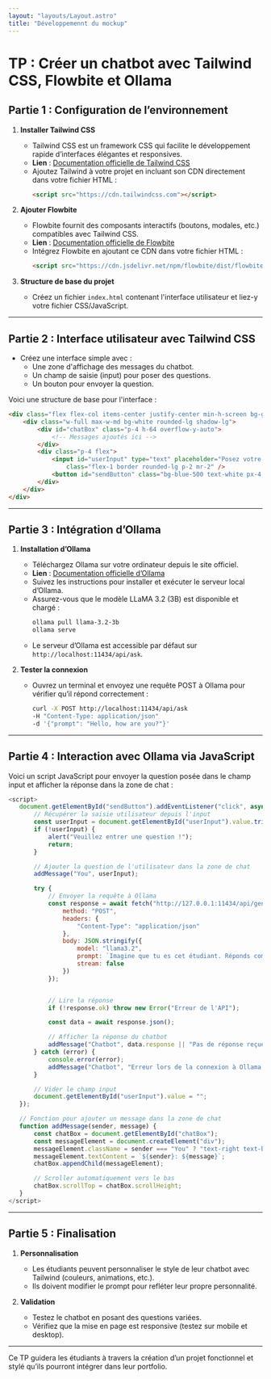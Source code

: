 ```yaml
---
layout: "layouts/Layout.astro"
title: "Développemennt du mockup"
---
```


# TP : Créer un chatbot avec Tailwind CSS, Flowbite et Ollama

## Partie 1 : Configuration de l’environnement

1. **Installer Tailwind CSS**
   - Tailwind CSS est un framework CSS qui facilite le développement rapide d’interfaces élégantes et responsives.
   - **Lien** : [Documentation officielle de Tailwind CSS](https://tailwindcss.com/docs/installation)
   - Ajoutez Tailwind à votre projet en incluant son CDN directement dans votre fichier HTML :
     ```html
     <script src="https://cdn.tailwindcss.com"></script>
     ```

2. **Ajouter Flowbite**
   - Flowbite fournit des composants interactifs (boutons, modales, etc.) compatibles avec Tailwind CSS.
   - **Lien** : [Documentation officielle de Flowbite](https://flowbite.com/docs/getting-started/introduction/)
   - Intégrez Flowbite en ajoutant ce CDN dans votre fichier HTML :
     ```html
     <script src="https://cdn.jsdelivr.net/npm/flowbite/dist/flowbite.min.js"></script>
     ```

3. **Structure de base du projet**
   - Créez un fichier `index.html` contenant l'interface utilisateur et liez-y votre fichier CSS/JavaScript.

---

## Partie 2 : Interface utilisateur avec Tailwind CSS

- Créez une interface simple avec :
  - Une zone d'affichage des messages du chatbot.
  - Un champ de saisie (input) pour poser des questions.
  - Un bouton pour envoyer la question.

Voici une structure de base pour l'interface :

```html
<div class="flex flex-col items-center justify-center min-h-screen bg-gray-100">
    <div class="w-full max-w-md bg-white rounded-lg shadow-lg">
        <div id="chatBox" class="p-4 h-64 overflow-y-auto">
            <!-- Messages ajoutés ici -->
        </div>
        <div class="p-4 flex">
            <input id="userInput" type="text" placeholder="Posez votre question..."
                class="flex-1 border rounded-lg p-2 mr-2" />
            <button id="sendButton" class="bg-blue-500 text-white px-4 py-2 rounded-lg">Envoyer</button>
        </div>
    </div>
</div>
```

---

## Partie 3 : Intégration d’Ollama

1. **Installation d’Ollama**
   - Téléchargez Ollama sur votre ordinateur depuis le site officiel.
   - **Lien** : [Documentation officielle d’Ollama](https://ollama.com/)
   - Suivez les instructions pour installer et exécuter le serveur local d’Ollama.
   - Assurez-vous que le modèle LLaMA 3.2 (3B) est disponible et chargé :
     ```bash
     ollama pull llama-3.2-3b
     ollama serve
     ```
   - Le serveur d’Ollama est accessible par défaut sur `http://localhost:11434/api/ask`.

2. **Tester la connexion**
   - Ouvrez un terminal et envoyez une requête POST à Ollama pour vérifier qu’il répond correctement :
     ```bash
     curl -X POST http://localhost:11434/api/ask 
     -H "Content-Type: application/json" 
     -d '{"prompt": "Hello, how are you?"}'
     ```

---

## Partie 4 : Interaction avec Ollama via JavaScript

Voici un script JavaScript pour envoyer la question posée dans le champ input et afficher la réponse dans la zone de chat :

```javascript
<script>
   document.getElementById("sendButton").addEventListener("click", async() => {
       // Récupérer la saisie utilisateur depuis l'input
       const userInput = document.getElementById("userInput").value.trim();
       if (!userInput) {
           alert("Veuillez entrer une question !");
           return;
       }

       // Ajouter la question de l'utilisateur dans la zone de chat
       addMessage("You", userInput);

       try {
           // Envoyer la requête à Ollama
           const response = await fetch("http://127.0.0.1:11434/api/generate", {
               method: "POST",
               headers: {
                   "Content-Type": "application/json"
               },
               body: JSON.stringify({
                   model: "llama3.2",
                   prompt: `Imagine que tu es cet étudiant. Réponds comme si la question te concernait : ${userInput}`,
                   stream: false
               })
           });


           // Lire la réponse
           if (!response.ok) throw new Error("Erreur de l'API");

           const data = await response.json();

           // Afficher la réponse du chatbot
           addMessage("Chatbot", data.response || "Pas de réponse reçue.");
       } catch (error) {
           console.error(error);
           addMessage("Chatbot", "Erreur lors de la connexion à Ollama.");
       }

       // Vider le champ input
       document.getElementById("userInput").value = "";
   });

   // Fonction pour ajouter un message dans la zone de chat
   function addMessage(sender, message) {
       const chatBox = document.getElementById("chatBox");
       const messageElement = document.createElement("div");
       messageElement.className = sender === "You" ? "text-right text-blue-600" : "text-left text-gray-800";
       messageElement.textContent = `${sender}: ${message}`;
       chatBox.appendChild(messageElement);

       // Scroller automatiquement vers le bas
       chatBox.scrollTop = chatBox.scrollHeight;
   }
</script>
```

---

## Partie 5 : Finalisation

1. **Personnalisation**
   - Les étudiants peuvent personnaliser le style de leur chatbot avec Tailwind (couleurs, animations, etc.).
   - Ils doivent modifier le prompt pour refléter leur propre personnalité.

2. **Validation**
   - Testez le chatbot en posant des questions variées.
   - Vérifiez que la mise en page est responsive (testez sur mobile et desktop).

---

Ce TP guidera les étudiants à travers la création d’un projet fonctionnel et stylé qu’ils pourront intégrer dans leur portfolio.

